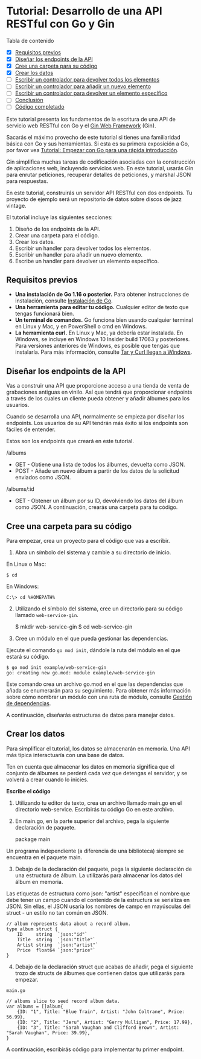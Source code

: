# Tutorial: Desarrollo de una API RESTful con Go y Gin

Tabla de contenido

- [x] [Requisitos previos](#requisitos-previos)
- [x] [Diseñar los endpoints de la API](#diseñar-los-endpoints-de-la-api)
- [x] [Cree una carpeta para su código](#cree-una-carpeta-para-su-código)
- [x] [Crear los datos](#crear-los-datos)
- [ ] [Escribir un controlador para devolver todos los elementos](#escribir-un-controlador-para-devolver-todos-los-elementos)
- [ ] [Escribir un controlador para añadir un nuevo elemento](#escribir-un-controlador-para-añadir-un-nuevo-elemento)
- [ ] [Escribir un controlador para devolver un elemento específico](#escribir-un-controlador-para-devolver-un-elemento-específico)
- [ ] [Conclusión](#conclusión)
- [ ] [Código completado](#código-completado)

Este tutorial presenta los fundamentos de la escritura de una API de servicio web RESTful con Go y el [Gin Web Framework](https://gin-gonic.com/docs/) (Gin).

Sacarás el máximo provecho de este tutorial si tienes una familiaridad básica con Go y sus herramientas. Si esta es su primera exposición a Go, por favor vea [Tutorial: Empezar con Go para una rápida introducción](../1.Tutorial-Primeros_Pasos/).

Gin simplifica muchas tareas de codificación asociadas con la construcción de aplicaciones web, incluyendo servicios web. En este tutorial, usarás Gin para enrutar peticiones, recuperar detalles de peticiones, y marshal JSON para respuestas.

En este tutorial, construirás un servidor API RESTful con dos endpoints. Tu proyecto de ejemplo será un repositorio de datos sobre discos de jazz vintage.

El tutorial incluye las siguientes secciones:

1. Diseño de los endpoints de la API.
2. Crear una carpeta para el código.
3. Crear los datos.
4. Escribir un handler para devolver todos los elementos.
5. Escribir un handler para añadir un nuevo elemento.
6. Escribe un handler para devolver un elemento específico.

## Requisitos previos

- **Una instalación de Go 1.16 o posterior.** Para obtener instrucciones de instalación, consulte [Instalación de Go](https://go.dev/doc/install).
- **Una herramienta para editar tu código.** Cualquier editor de texto que tengas funcionará bien.
- **Un terminal de comandos.** Go funciona bien usando cualquier terminal en Linux y Mac, y en PowerShell o cmd en Windows.
- **La herramienta curl.** En Linux y Mac, ya debería estar instalada. En Windows, se incluye en Windows 10 Insider build 17063 y posteriores. Para versiones anteriores de Windows, es posible que tengas que instalarla. Para más información, consulte [Tar y Curl llegan a Windows](https://learn.microsoft.com/en-us/virtualization/community/team-blog/2017/20171219-tar-and-curl-come-to-windows).

## Diseñar los endpoints de la API

Vas a construir una API que proporcione acceso a una tienda de venta de grabaciones antiguas en vinilo. Así que tendrá que proporcionar endpoints a través de los cuales un cliente pueda obtener y añadir álbumes para los usuarios.

Cuando se desarrolla una API, normalmente se empieza por diseñar los endpoints. Los usuarios de su API tendrán más éxito si los endpoints son fáciles de entender.

Estos son los endpoints que creará en este tutorial.

/albums

- GET - Obtiene una lista de todos los álbumes, devuelta como JSON.
- POST - Añade un nuevo álbum a partir de los datos de la solicitud enviados como JSON.

/albums/:id

- GET - Obtener un álbum por su ID, devolviendo los datos del álbum como JSON.
A continuación, crearás una carpeta para tu código.

## Cree una carpeta para su código

Para empezar, crea un proyecto para el código que vas a escribir.

1. Abra un símbolo del sistema y cambie a su directorio de inicio.

En Linux o Mac:

    $ cd

  En Windows:

    C:\> cd %HOMEPATH%

2. Utilizando el símbolo del sistema, cree un directorio para su código llamado `web-service-gin`.

    $ mkdir web-service-gin
    $ cd web-service-gin

3. Cree un módulo en el que pueda gestionar las dependencias.

  Ejecute el comando `go mod init`, dándole la ruta del módulo en el que estará su código.

    $ go mod init example/web-service-gin
    go: creating new go.mod: module example/web-service-gin

Este comando crea un archivo go.mod en el que las dependencias que añada se enumerarán para su seguimiento. Para obtener más información sobre cómo nombrar un módulo con una ruta de módulo, consulte [Gestión de dependencias](https://go.dev/doc/modules/managing-dependencies#naming_module).

A continuación, diseñarás estructuras de datos para manejar datos.

## Crear los datos

Para simplificar el tutorial, los datos se almacenarán en memoria. Una API más típica interactuaría con una base de datos.

Ten en cuenta que almacenar los datos en memoria significa que el conjunto de álbumes se perderá cada vez que detengas el servidor, y se volverá a crear cuando lo inicies.

**Escribe el código**

1. Utilizando tu editor de texto, crea un archivo llamado main.go en el directorio web-service. Escribirás tu código Go en este archivo.
2. En main.go, en la parte superior del archivo, pega la siguiente declaración de paquete.

    package main

  Un programa independiente (a diferencia de una biblioteca) siempre se encuentra en el paquete main.

3. Debajo de la declaración del paquete, pega la siguiente declaración de una estructura de álbum. La utilizarás para almacenar los datos del álbum en memoria.

  Las etiquetas de estructura como json: "artist" especifican el nombre que debe tener un campo cuando el contenido de la estructura se serializa en JSON. Sin ellas, el JSON usaría los nombres de campo en mayúsculas del struct - un estilo no tan común en JSON.

    // album represents data about a record album.
    type album struct {
        ID     string  `json:"id"`
        Title  string  `json:"title"`
        Artist string  `json:"artist"`
        Price  float64 `json:"price"`
    }

4. Debajo de la declaración struct que acabas de añadir, pega el siguiente trozo de structs de álbumes que contienen datos que utilizarás para empezar.

`main.go`

    // albums slice to seed record album data.
    var albums = []album{
        {ID: "1", Title: "Blue Train", Artist: "John Coltrane", Price: 56.99},
        {ID: "2", Title: "Jeru", Artist: "Gerry Mulligan", Price: 17.99},
        {ID: "3", Title: "Sarah Vaughan and Clifford Brown", Artist: "Sarah Vaughan", Price: 39.99},
    }

A continuación, escribirás código para implementar tu primer endpoint.